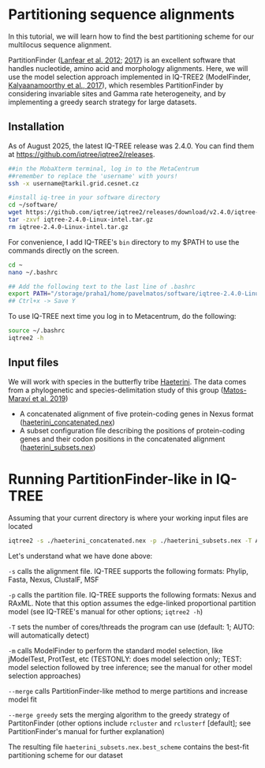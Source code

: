 # Partitioning sequence alignments

In this tutorial, we will learn how to find the best partitioning scheme for our multilocus sequence alignment.

PartitionFinder ([Lanfear et al. 2012](https://doi.org/10.1093/molbev/mss020); [2017](https://doi.org/10.1093/molbev/msw260)) is an excellent software that handles nucleotide, amino acid and morphology alignments. Here, we will use the model selection approach implemented in IQ-TREE2 (ModelFinder, [Kalyaanamoorthy et al., 2017](https://doi.org/10.1038/nmeth.4285)), which resembles PartitionFinder by considering invariable sites and Gamma rate heterogeneity, and by implementing a greedy search strategy for large datasets.

## Installation

As of August 2025, the latest IQ-TREE release was 2.4.0. You can find them at https://github.com/iqtree/iqtree2/releases.

```bash
##in the MobaXterm terminal, log in to the MetaCentrum
##remember to replace the 'username' with yours!
ssh -x username@tarkil.grid.cesnet.cz

#install iq-tree in your software directory
cd ~/software/
wget https://github.com/iqtree/iqtree2/releases/download/v2.4.0/iqtree-2.4.0-Linux-intel.tar.gz
tar -zxvf iqtree-2.4.0-Linux-intel.tar.gz
rm iqtree-2.4.0-Linux-intel.tar.gz
```

For convenience, I add IQ-TREE's `bin` directory to my $PATH to use the commands directly on the screen.

```bash
cd ~
nano ~/.bashrc

## Add the following text to the last line of .bashrc
export PATH="/storage/praha1/home/pavelmatos/software/iqtree-2.4.0-Linux-intel/bin:$PATH"
## Ctrl+x -> Save Y
```

To use IQ-TREE next time you log in to Metacentrum, do the following:

```bash
source ~/.bashrc
iqtree2 -h
```

## Input files

We will work with species in the butterfly tribe [Haeterini](https://en.wikipedia.org/wiki/Haeterini). The data comes from a phylogenetic and species-delimitation study of this group ([Matos-Maraví et al. 2019](https://doi.org/10.1111/syen.12352))

- A concatenated alignment of five protein-coding genes in Nexus format ([haeterini_concatenated.nex](https://github.com/pavelm14/lab_miscellaneous/blob/main/phylogeny/haeterini_concatenated.nex))
- A subset configuration file describing the positions of protein-coding genes and their codon positions in the concatenated alignment ([haeterini_subsets.nex](https://github.com/pavelm14/lab_miscellaneous/blob/main/phylogeny/haeterini_subsets.nex))

# Running PartitionFinder-like in IQ-TREE

Assuming that your current directory is where your working input files are located

```bash
iqtree2 -s ./haeterini_concatenated.nex -p ./haeterini_subsets.nex -T AUTO -m TESTONLY --merge greedy
```

Let's understand what we have done above:

`-s` calls the alignment file. IQ-TREE supports the following formats: Phylip, Fasta, Nexus, ClustalF, MSF

`-p` calls the partition file. IQ-TREE supports the following formats: Nexus and RAxML. Note that this option assumes the edge-linked proportional partition model (see IQ-TREE's manual for other options; `iqtree2 -h`)

`-T` sets the number of cores/threads the program can use (default: 1; AUTO: will automatically detect)

`-m` calls ModelFinder to perform the standard model selection, like jModelTest, ProtTest, etc (TESTONLY: does model selection only; TEST: model selection followed by tree inference; see the manual for other model selection approaches)

`--merge` calls PartitionFinder-like method to merge partitions and increase model fit

`--merge greedy` sets the merging algorithm to the greedy strategy of PartitonFinder (other options include `rcluster` and `rclusterf` [default]; see PartitionFinder's manual for further explanation)

The resulting file `haeterini_subsets.nex.best_scheme` contains the best-fit partitioning scheme for our dataset
